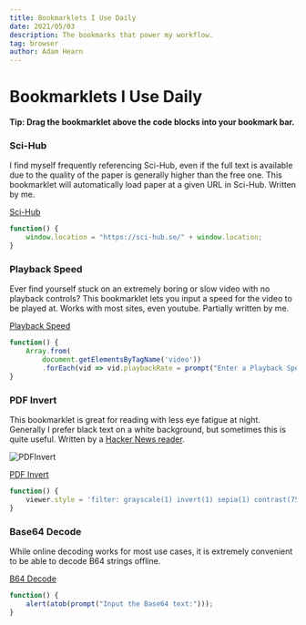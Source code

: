 ```yaml
---
title: Bookmarklets I Use Daily
date: 2021/05/03
description: The bookmarks that power my workflow.
tag: browser
author: Adam Hearn
---
```

# Bookmarklets I Use Daily

**Tip: Drag the bookmarklet above the code blocks into your bookmark bar.**

### Sci-Hub

I find myself frequently referencing Sci-Hub, even if the full text is available due to the quality of the paper is generally higher than the free one. This bookmarklet will automatically load paper at a given URL in Sci-Hub. Written by me.

<a href="javascript:(function(){window.location=&quot;https://sci-hub.se/&quot;+window.location})()" title="Sci-Hub Bookmark">Sci-Hub</a>

```js
function() {
    window.location = "https://sci-hub.se/" + window.location;
}
```



### Playback Speed

Ever find yourself stuck on an extremely boring or slow  video with no playback controls? This bookmarklet lets you input a speed for the video to be played at. Works with most sites, even youtube. Partially written by me.

<a href="javascript:(function(){Array.from(document.getElementsByTagName(&apos;video&apos;)).forEach(vid=&gt;vid.playbackRate=prompt(&quot;Enter a Playback Speed&quot;))})()" title="Playback Speed Bookmark">Playback Speed</a>

```js
function() {
    Array.from(
        document.getElementsByTagName('video'))
        .forEach(vid => vid.playbackRate = prompt("Enter a Playback Speed"));
}
```



### PDF Invert

This bookmarklet is great for reading with less eye fatigue at night. Generally I prefer black text on a white background, but sometimes this is quite useful. Written by a [Hacker News reader](https://news.ycombinator.com/item?id=25180600).

![PDFInvert](/images/1/PDFInvert.png)

<a href="javascript:(function(){viewer.style=&apos;filter: grayscale(1) invert(1) sepia(1) contrast(75%)&apos;})()" title="PDF Inversion Bookmark">PDF Invert</a>

```js
function() {
    viewer.style = 'filter: grayscale(1) invert(1) sepia(1) contrast(75%)';
}
```



### Base64 Decode

While online decoding works for most use cases, it is extremely convenient to be able to decode B64 strings offline.

<a href="javascript:(function(){alert(atob(prompt(&quot;Input the Base64 text:&quot;)))})()" title="Base64 Decoder">B64 Decode</a>

```js
function() {
    alert(atob(prompt("Input the Base64 text:")));
}
```

